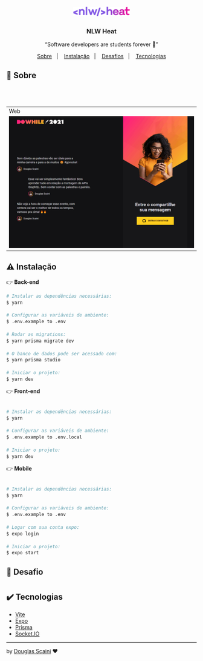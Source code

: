 <h1 align="center"><img src="./.github/logo.svg" width="150px"/></h1>

<h3 align="center">NLW Heat</h3>

<p align="center">“Software developers are students forever 🧠”</p>

<p align="center">
  <a href="#about">Sobre</a>&nbsp;&nbsp;&nbsp;|&nbsp;&nbsp;&nbsp;
  <a href="#install">Instalação</a>&nbsp;&nbsp;&nbsp;|&nbsp;&nbsp;&nbsp;
  <a href="#challenge">Desafios</a>&nbsp;&nbsp;&nbsp;|&nbsp;&nbsp;&nbsp;
  <a href="#technologies">Tecnologias</a>
</p>

## :speech_balloon: Sobre <a name="about"></a>

> #

<br />
<table>
  <tr>
    <td colspan="1">Web</td>
  </tr>
  <tr>
    <td><img src="./.github/nlwheat.gif" width=1000px /></td></td>
  </tr>
</table>

## :warning: Instalação <a name="install"></a>

👉 **Back-end**

```bash
# Instalar as dependências necessárias:
$ yarn

# Configurar as variáveis de ambiente:
$ .env.example to .env

# Rodar as migrations:
$ yarn prisma migrate dev

# O banco de dados pode ser acessado com:
$ yarn prisma studio

# Iniciar o projeto:
$ yarn dev

```

👉 **Front-end**

```bash

# Instalar as dependências necessárias:
$ yarn

# Configurar as variáveis de ambiente:
$ .env.example to .env.local

# Iniciar o projeto:
$ yarn dev
```

👉 **Mobile**

```bash

# Instalar as dependências necessárias:
$ yarn

# Configurar as variáveis de ambiente:
$ .env.example to .env

# Logar com sua conta expo:
$ expo login

# Iniciar o projeto:
$ expo start
```

## :triangular_flag_on_post: Desafio <a name="challenge"></a>

> #

## :heavy_check_mark: Tecnologias <a name="technologies"></a>

- [Vite](https://vitejs.dev/)
- [Expo](https://expo.dev/)
- [Prisma](https://www.prisma.io/)
- [Socket.IO](https://socket.io/)

---

by [Douglas Scaini](https://www.github.com/douglasscaini) ❤️

